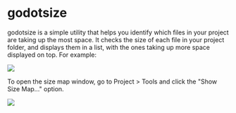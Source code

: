 # godotsize
godotsize is a simple utility that helps you identify which files in your project are taking up the most space. It checks the size of each file in your project folder, and displays them in a list, with the ones taking up more space displayed on top. For example:

![](https://i.imgur.com/5nPsx6E.png)

To open the size map window, go to Project > Tools and click the "Show Size Map..." option.

![](https://i.imgur.com/h3P6jfO.png)
